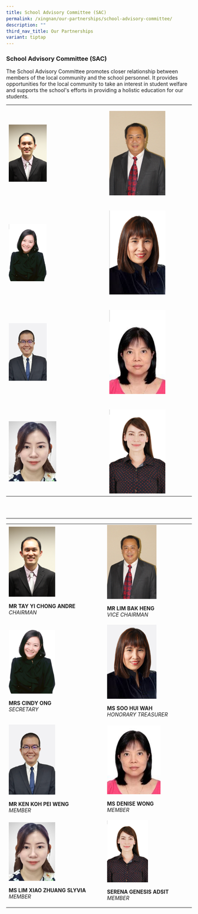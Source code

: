 ```yaml
---
title: School Advisory Committee (SAC)
permalink: /xingnan/our-partnerships/school-advisory-committee/
description: ""
third_nav_title: Our Partnerships
variant: tiptap
---
```

<h3>School Advisory Committee (SAC)</h3>
<p>The School Advisory Committee promotes closer relationship between members
of the local community and the school personnel. It provides opportunities
for the local community to take an interest in student welfare and supports
the school's efforts in providing a holistic education for our students.</p>
<p></p>
<table style="minWidth: 50px">
<colgroup>
<col>
<col>
</colgroup>
<tbody>
<tr>
<td rowspan="1" colspan="1">
<p></p>
<div class="isomer-image-wrapper">
<img style="width: 40%;" height="auto" width="100%" alt="" src="/images/Our Staff/05 SAC/SAC1.png">
</div>
</td>
<td rowspan="1" colspan="1">
<p></p>
<div class="isomer-image-wrapper">
<img style="width: 70%;" height="auto" width="100%" alt="" src="/images/Our Staff/05 SAC/SAC2.png">
</div>
</td>
</tr>
<tr>
<td rowspan="1" colspan="1">
<p></p>
</td>
<td rowspan="1" colspan="1">
<p></p>
</td>
</tr>
<tr>
<td rowspan="1" colspan="1">
<p></p>
<div class="isomer-image-wrapper">
<img style="width: 40%;" height="auto" width="100%" alt="" src="/images/Our Staff/05 SAC/SAC3.png">
</div>
</td>
<td rowspan="1" colspan="1">
<p></p>
<div class="isomer-image-wrapper">
<img style="width: 70%;" height="auto" width="100%" alt="" src="/images/Our Staff/05 SAC/SAC4.png">
</div>
</td>
</tr>
<tr>
<td rowspan="1" colspan="1">
<p></p>
</td>
<td rowspan="1" colspan="1">
<p></p>
</td>
</tr>
<tr>
<td rowspan="1" colspan="1">
<p></p>
<div class="isomer-image-wrapper">
<img style="width: 40%;" height="auto" width="100%" alt="" src="/images/Our Staff/05 SAC/SAC5.png">
</div>
</td>
<td rowspan="1" colspan="1">
<p></p>
<div class="isomer-image-wrapper">
<img style="width: 70%;" height="auto" width="100%" alt="" src="/images/Our Staff/05 SAC/SAC6.png">
</div>
</td>
</tr>
<tr>
<td rowspan="1" colspan="1">
<p></p>
</td>
<td rowspan="1" colspan="1">
<p></p>
</td>
</tr>
<tr>
<td rowspan="1" colspan="1">
<p></p>
<div class="isomer-image-wrapper">
<img style="width: 50%;" height="auto" width="100%" alt="" src="/images/Our Staff/05 SAC/xnpssac7.png">
</div>
</td>
<td rowspan="1" colspan="1">
<p></p>
<div class="isomer-image-wrapper">
<img style="width: 70%;" height="auto" width="100%" alt="" src="/images/Our Staff/05 SAC/SAC8.png">
</div>
</td>
</tr>
<tr>
<th rowspan="1" colspan="1">
<p></p>
</th>
<th rowspan="1" colspan="1">
<p></p>
</th>
</tr>
<tr>
<td rowspan="1" colspan="1">
<p></p>
</td>
<td rowspan="1" colspan="1">
<p></p>
</td>
</tr>
<tr>
<td rowspan="1" colspan="1">
<p></p>
</td>
<td rowspan="1" colspan="1">
<p></p>
</td>
</tr>
</tbody>
</table>
<p></p>
<p></p>
<table style="minWidth: 50px">
<colgroup>
<col>
<col>
</colgroup>
<tbody>
<tr>
<td rowspan="1" colspan="1">
<div class="isomer-image-wrapper">
<img style="width:50%" height="auto" width="100%" alt="MR TAY YI CHONG ANDRE" src="/images/sac1.png">
</div>
<p><strong>MR TAY YI CHONG ANDRE</strong>
<br><em>CHAIRMAN</em>
</p>
</td>
<td rowspan="1" colspan="1">
<div class="isomer-image-wrapper">
<img style="width:60%" height="auto" width="100%" alt="MR LIM BAK HENG" src="/images/sac2.png">
</div>
<p><strong>MR LIM BAK HENG</strong>
<br><em>VICE CHAIRMAN</em>
</p>
</td>
</tr>
<tr>
<td rowspan="1" colspan="1">
<div class="isomer-image-wrapper">
<img style="width:50%" height="auto" width="100%" alt="MRS CINDY ONG" src="/images/Our%20Staff/01%20SL/SL1.png">
</div>
<p><strong>MRS CINDY ONG</strong>
<br><em>SECRETARY</em>
</p>
</td>
<td rowspan="1" colspan="1">
<div class="isomer-image-wrapper">
<img style="width:60%" height="auto" width="100%" alt="MS SOO HUI WAH" src="/images/sac4.png">
</div>
<p><strong>MS SOO HUI WAH</strong>
<br><em>HONORARY TREASURER</em>
</p>
</td>
</tr>
<tr>
<td rowspan="1" colspan="1">
<div class="isomer-image-wrapper">
<img style="width:50%" height="auto" width="100%" alt="MR KEN KOH PEI WENG" src="/images/sac5.png">
</div>
<p><strong>MR KEN KOH PEI WENG</strong>
<br><em>MEMBER</em>
</p>
</td>
<td rowspan="1" colspan="1">
<div class="isomer-image-wrapper">
<img style="width:65%" height="auto" width="100%" alt="MS DENISE WONG" src="/images/sac6.png">
</div>
<p><strong>MS DENISE WONG</strong>
<br><em>MEMBER</em>
</p>
</td>
</tr>
<tr>
<td rowspan="1" colspan="1">
<div class="isomer-image-wrapper">
<img style="width:50%" height="auto" width="100%" alt="MS LIM XIAO ZHUANG SLYVIA" src="/images/Our%20Staff/05%20SAC/xnpssac7.png">
</div>
<p><strong>MS LIM XIAO ZHUANG SLYVIA</strong>
<br><em>MEMBER</em>
</p>
</td>
<td rowspan="1" colspan="1">
<div class="isomer-image-wrapper">
<img style="width:50%" height="auto" width="100%" alt="Serena Genesis Adsit" src="/images/Our%20Staff/05%20SAC/SAC8.png">
</div>
<p><strong>SERENA GENESIS ADSIT</strong>
<br><em>MEMBER</em>
</p>
</td>
</tr>
</tbody>
</table>
<p></p>